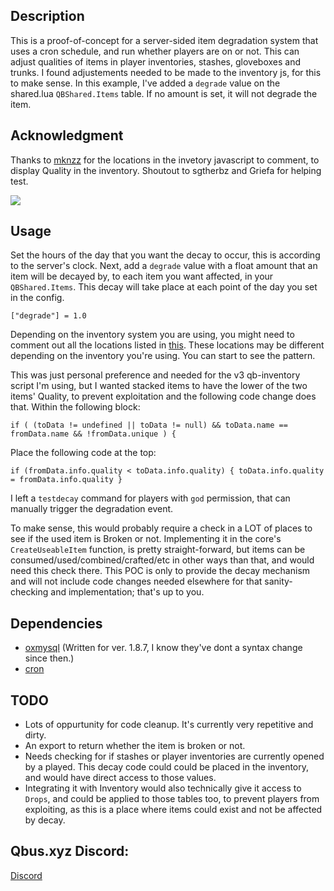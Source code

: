 ## Description
This is a proof-of-concept for a server-sided item degradation system that uses a cron schedule, and run whether players are on or not. This can adjust qualities of items in player inventories, stashes, gloveboxes and trunks. I found adjustements needed to be made to the inventory js, for this to make sense. In this example, I've added a `degrade` value on the shared.lua `QBShared.Items` table. If no amount is set, it will not degrade the item.

## Acknowledgment
Thanks to [mknzz](https://github.com/mknzz/qb-durability) for the locations in the invetory javascript to comment, to display Quality in the inventory. Shoutout to sgtherbz and Griefa for helping test.

![](https://i.imgur.com/zppoJPE.png)
## Usage
Set the hours of the day that you want the decay to occur, this is according to the server's clock. Next, add a `degrade` value with a float amount that an item will be decayed by, to each item you want affected, in your `QBShared.Items`. This decay will take place at each point of the day you set in the config.

`
["degrade"] = 1.0
`

Depending on the inventory system you are using, you might need to comment out all the locations listed in [this](https://github.com/mknzz/qb-inventory/commit/5bc5e2016e2b44d18fb2568d108b874c5e208e47). These locations may be different depending on the inventory you're using. You can start to see the pattern.

This was just personal preference and needed for the v3 qb-inventory script I'm using, but I wanted stacked items to have the lower of the two items' Quality, to prevent exploitation and the following code change does that. Within the following block:

`if (
    (toData != undefined || toData != null) &&
    toData.name == fromData.name &&
    !fromData.unique
) {`

Place the following code at the top:

`if (fromData.info.quality < toData.info.quality) {
    toData.info.quality = fromData.info.quality
}`

I left a `testdecay` command for players with `god` permission, that can manually trigger the degradation event.

To make sense, this would probably require a check in a LOT of places to see if the used item is Broken or not. Implementing it in the core's `CreateUseableItem` function, is pretty straight-forward, but items can be consumed/used/combined/crafted/etc in other ways than that, and would need this check there. This POC is only to provide the decay mechanism and will not include code changes needed elsewhere for that sanity-checking and implementation; that's up to you.

## Dependencies
- [oxmysql](https://github.com/overextended/oxmysql) (Written for ver. 1.8.7, I know they've dont a syntax change since then.)
- [cron](https://github.com/esx-framework/cron)

## TODO
- Lots of oppurtunity for code cleanup. It's currently very repetitive and dirty.
- An export to return whether the item is broken or not.
- Needs checking for if stashes or player inventories are currently opened by a played. This decay code could could be placed in the inventory, and would have direct access to those values.
- Integrating it with Inventory would also technically give it access to `Drops`, and could be applied to those tables too, to prevent players from exploiting, as this is a place where items could exist and not be affected by decay.

## Qbus.xyz Discord:
[Discord](https://discord.gg/Gec9kBKwcB)
